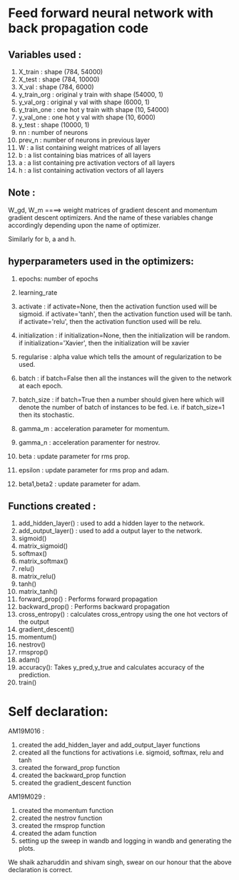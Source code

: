  # Feed forward neural network with back propagation code

 ## Variables used :

 1. X_train     : shape (784, 54000)
 2. X_test      : shape (784, 10000)
 3. X_val       : shape (784, 6000)
 4. y_train_org : original y train with shape (54000, 1)
 5. y_val_org   : original y val with shape (6000, 1)
 6. y_train_one : one hot y train with shape (10, 54000)
 7. y_val_one   : one hot y val with shape (10, 6000) 
 8. y_test      : shape (10000, 1)
 9. nn          : number of neurons
 10. prev_n     : number of neurons in previous layer
 11. W          : a list containing weight matrices of all layers
 12. b          : a list containing bias matrices of all layers
 13. a          : a list containing pre activation vectors of all layers
 14. h          : a list containing activation vectors of all layers

 ## Note :  

 W_gd, W_m ====>  weight matrices of gradient descent and momentum gradient descent optimizers. And the name of these variables change accordingly depending upon the name of optimizer.

 Similarly for b, a and h.

 ## hyperparameters used in the optimizers:

 1. epochs: number of epochs

 2. learning_rate

 3. activate : if activate=None, then the activation function used will be sigmoid. if activate='tanh', then the activation function used will be tanh. if activate='relu', then the activation function used will be relu.

 4. initialization : if initialization=None, then the initialization will be random. if initialization='Xavier', then the initialization will be xavier

 5. regularise : alpha value which tells the amount of regularization to be used.

 6. batch : if batch=False then all the instances will the given to the network at each epoch.

 7. batch_size : if batch=True then a number should given here which will denote the number of batch of instances to be fed. i.e. if batch_size=1 then its stochastic.

 8. gamma_m : acceleration parameter for momentum.

 9. gamma_n : acceleration paramenter for nestrov.

 10. beta   : update parameter for rms prop.

 11. epsilon : update parameter for rms prop and adam.

 12. beta1,beta2 : update parameter for adam.

 ## Functions created :

 1. add_hidden_layer()  : used to add a hidden layer to the network.
 2. add_output_layer()  : used to add a output layer to the network.
 3. sigmoid()
 4. matrix_sigmoid()
 5. softmax()
 6. matrix_softmax()
 7. relu()
 8. matrix_relu()
 9. tanh()
 10. matrix_tanh()
 11. forward_prop()    : Performs forward propagation
 12. backward_prop()   : Performs backward propagation
 13. cross_entropy()   : calculates cross_entropy using the one hot vectors of the output
 14. gradient_descent() 
 15. momentum()
 16. nestrov()
 17. rmsprop()
 18. adam()
 19. accuracy(): Takes y_pred,y_true and calculates accuracy of the prediction.
 20. train() 




 # Self declaration:

 AM19M016 :

 1. created the add_hidden_layer and add_output_layer functions
 2. created all the functions for activations i.e. sigmoid, softmax, relu and tanh
 3. created the forward_prop function
 4. created the backward_prop function
 5. created the gradient_descent function

 AM19M029 :

 1. created the momentum function
 2. created the nestrov function
 3. created the rmsprop function
 4. created the adam function
 5. setting up the sweep in wandb and logging in wandb and generating the plots.

 We shaik azharuddin and shivam singh, swear on our honour that the above declaration is correct.
 


